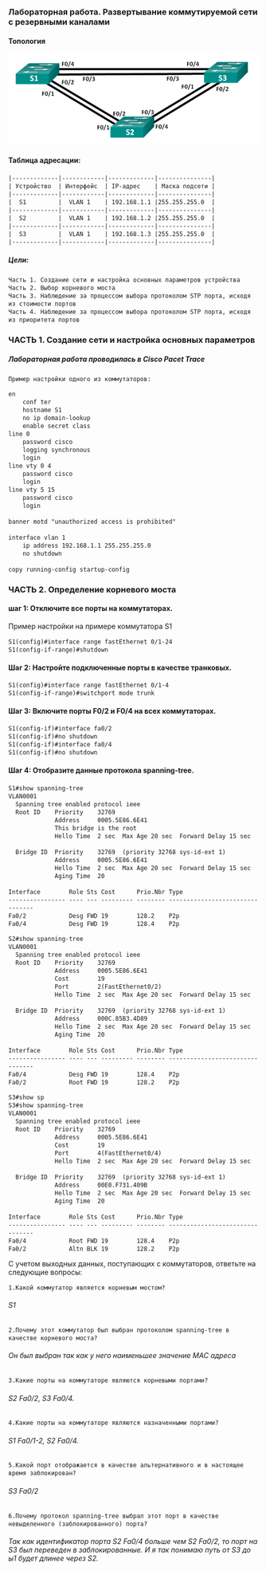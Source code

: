 ### Лабораторная работа. Развертывание коммутируемой сети с резервными каналами 

#### Топология
![](lab02-stp.png)

#### Таблица адресации:

    |-------------|------------|-------------|---------------|
    | Устройство  | Интерфейс  | IP-адрес    | Маска подсети |
    |-------------|------------|-------------|---------------|
    |  S1         |  VLAN 1    | 192.168.1.1 |255.255.255.0  |
    |-------------|------------|-------------|---------------|
    |  S2         |  VLAN 1    | 192.168.1.2 |255.255.255.0  |
    |-------------|------------|-------------|---------------|
    |  S3         |  VLAN 1    | 192.168.1.3 |255.255.255.0  |
    |-------------|------------|-------------|---------------|


##### Цели:
    Часть 1. Создание сети и настройка основных параметров устройства
    Часть 2. Выбор корневого моста
    Часть 3. Наблюдение за процессом выбора протоколом STP порта, исходя из стоимости портов
    Часть 4. Наблюдение за процессом выбора протоколом STP порта, исходя из приоритета портов


 ###    ЧАСТЬ 1. Создание сети и настройка основных параметров
 ##### Лабораторная работа проводилась в Cisco Pacet Trace
    Пример настройки одного из коммутаторов:

```
en
    conf ter
    hostname S1
    no ip domain-lookup
    enable secret class
line 0
    password cisco
    logging synchronous
    login
line vty 0 4
    password cisco
    login
line vty 5 15
    password cisco
    login

banner motd "unauthorized access is prohibited"

interface vlan 1
    ip address 192.168.1.1 255.255.255.0
    no shutdown

copy running-config startup-config

```

###    ЧАСТЬ 2. Определение корневого моста

#### шаг 1: Отключите все порты на коммутаторах.
Пример настройки на примере коммутатора S1
```
S1(config)#interface range fastEthernet 0/1-24
S1(config-if-range)#shutdown
```

#### Шаг 2:	Настройте подключенные порты в качестве транковых.

```
S1(config)#interface range fastEthernet 0/1-4
S1(config-if-range)#switchport mode trunk
```
#### Шаг 3:	Включите порты F0/2 и F0/4 на всех коммутаторах.

```
S1(config-if)#interface fa0/2
S1(config-if)#no shutdown 
S1(config-if)#interface fa0/4
S1(config-if)#no shutdown 
```
#### Шаг 4:	Отобразите данные протокола spanning-tree.


```
S1#show spanning-tree 
VLAN0001
  Spanning tree enabled protocol ieee
  Root ID    Priority    32769
             Address     0005.5E86.6E41
             This bridge is the root
             Hello Time  2 sec  Max Age 20 sec  Forward Delay 15 sec

  Bridge ID  Priority    32769  (priority 32768 sys-id-ext 1)
             Address     0005.5E86.6E41
             Hello Time  2 sec  Max Age 20 sec  Forward Delay 15 sec
             Aging Time  20

Interface        Role Sts Cost      Prio.Nbr Type
---------------- ---- --- --------- -------- --------------------------------
Fa0/2            Desg FWD 19        128.2    P2p
Fa0/4            Desg FWD 19        128.4    P2p
```

```
S2#show spanning-tree 
VLAN0001
  Spanning tree enabled protocol ieee
  Root ID    Priority    32769
             Address     0005.5E86.6E41
             Cost        19
             Port        2(FastEthernet0/2)
             Hello Time  2 sec  Max Age 20 sec  Forward Delay 15 sec

  Bridge ID  Priority    32769  (priority 32768 sys-id-ext 1)
             Address     000C.85B3.4D89
             Hello Time  2 sec  Max Age 20 sec  Forward Delay 15 sec
             Aging Time  20

Interface        Role Sts Cost      Prio.Nbr Type
---------------- ---- --- --------- -------- --------------------------------
Fa0/4            Desg FWD 19        128.4    P2p
Fa0/2            Root FWD 19        128.2    P2p
```

```
S3#show sp
S3#show spanning-tree 
VLAN0001
  Spanning tree enabled protocol ieee
  Root ID    Priority    32769
             Address     0005.5E86.6E41
             Cost        19
             Port        4(FastEthernet0/4)
             Hello Time  2 sec  Max Age 20 sec  Forward Delay 15 sec

  Bridge ID  Priority    32769  (priority 32768 sys-id-ext 1)
             Address     00E0.F731.409B
             Hello Time  2 sec  Max Age 20 sec  Forward Delay 15 sec
             Aging Time  20

Interface        Role Sts Cost      Prio.Nbr Type
---------------- ---- --- --------- -------- --------------------------------
Fa0/4            Root FWD 19        128.4    P2p
Fa0/2            Altn BLK 19        128.2    P2p
```


С учетом выходных данных, поступающих с коммутаторов, ответьте на следующие вопросы:

    1.Какой коммутатор является корневым мостом?  
######    S1
    2.Почему этот коммутатор был выбран протоколом spanning-tree в качестве корневого моста?
###### Он был выбран так как у него наименьшее значение MAC адреса
    3.Какие порты на коммутаторе являются корневыми портами? 
###### S2 Fa0/2, S3 Fa0/4.
    4.Какие порты на коммутаторе являются назначенными портами? 
######  S1 Fa0/1-2, S2 Fa0/4.
    5.Какой порт отображается в качестве альтернативного и в настоящее время заблокирован?
###### S3 Fa0/2
    6.Почему протокол spanning-tree выбрал этот порт в качестве невыделенного (заблокированного) порта?
###### Так как идентификатор порта S2 Fa0/4 больше чем S2 Fa0/2, то порт на S3 был переведен в заблокированные. И я так понимаю путь от S3 до ы1 будет длинее через S2.






